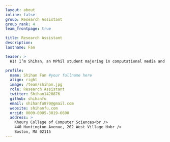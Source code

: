 ```yaml
---
layout: about
inline: false
group: Research Assistant
group_rank: 4
team_frontpage: true

title: Research Assistant
description:
lastname: Fan

teaser: >
  HI! I’m Shihan, an MPhil student majoring in computational media and arts (CMA) from the Hong Kong University of Science and Technology. My research interest includes Human-Computer Interaction, Accessibility, Human-AI collaboration, Virtual Reality, and Social Computing.

profile:
  name: Shihan Fan #your fullname here
  align: right
  image: /team/shihan.jpg
  role: Research Assistant
  twitter: Shihan1420876
  github: shihanfu
  email: shihanfu870@gmail.com
  website: shihanfu.com
  orcid: 0009-0005-3019-6600
  address: >
    Khoury College of Computer Sciences<br />
    440 Huntington Avenue, 202 West Village H<br />
    Boston, MA 02115
---
```

